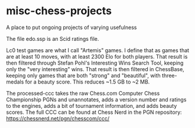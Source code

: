# misc-chess-projects
 A place to put ongoing projects of varying usefulness

The file edo.ssp is an Scid ratings file.

Lc0 test games are what I call "Artemis" games. I define that as games that are at least 10 moves, with at least 2300 Elo for both players. That result is then filtered through Stefan Pohl's Interesting Wins Search Tool, keeping only the "very interesting" wins. That result is then filtered in ChessBase, keeping only games that are both "strong" and "beautiful", with three-medals for a beauty score. This reduces ~1.5 GB to ~2 MB.

The processed-ccc takes the raw Chess.com Computer Chess Championship PGNs and unannotates, adds a version number and ratings to the engines, adds a bit of tournament information, and adds beauty scores. The full CCC can be found at Chess Nerd in the PGN repository: https://chessnerd.net/pgn/chesscom/ccc/
